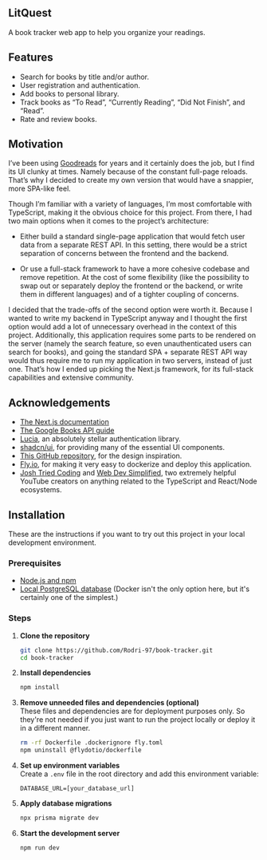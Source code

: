 ## LitQuest

A book tracker web app to help you organize your readings.

## Features

- Search for books by title and/or author.
- User registration and authentication.
- Add books to personal library.
- Track books as “To Read”, “Currently Reading”, “Did Not Finish”, and “Read”.
- Rate and review books.

## Motivation

I’ve been using [Goodreads](https://www.goodreads.com/) for years and it certainly does the job, but I find its UI clunky at times. Namely because of the constant full-page reloads. That’s why I decided to create my own version that would have a snappier, more SPA-like feel.

Though I’m familiar with a variety of languages, I’m most comfortable with TypeScript, making it the obvious choice for this project. From there, I had two main options when it comes to the project’s architecture:

- Either build a standard single-page application that would fetch user data from a separate REST API. In this setting, there would be a strict separation of concerns between the frontend and the backend.

- Or use a full-stack framework to have a more cohesive codebase and remove repetition. At the cost of some flexibility (like the possibility to swap out or separately deploy the frontend or the backend, or write them in different languages) and of a tighter coupling of concerns.

I decided that the trade-offs of the second option were worth it. Because I wanted to write my backend in TypeScript anyway and I thought the first option would add a lot of unnecessary overhead in the context of this project. Additionally, this application requires some parts to be rendered on the server (namely the search feature, so even unauthenticated users can search for books), and going the standard SPA + separate REST API way would thus require me to run my application in two servers, instead of just one. That’s how I ended up picking the Next.js framework, for its full-stack capabilities and extensive community.

## Acknowledgements

- [The Next.js documentation](https://nextjs.org/docs)
- [The Google Books API guide](https://developers.google.com/books/docs/v1/using)
- [Lucia](https://lucia-auth.com/), an absolutely stellar authentication library.
- [shadcn/ui](https://ui.shadcn.com/), for providing many of the essential UI components.
- [This GitHub repository](https://github.com/gottumukkalakiran/Book-Hub), for the design inspiration.
- [Fly.io](https://fly.io/docs/js/frameworks/nextjs/), for making it very easy to dockerize and deploy this application.
- [Josh Tried Coding](https://www.youtube.com/@joshtriedcoding) and [Web Dev Simplified](https://www.youtube.com/@WebDevSimplified), two extremely helpful YouTube creators on anything related to the TypeScript and React/Node ecosystems.

## Installation

These are the instructions if you want to try out this project in your local development environment.

### Prerequisites

- [Node.js and npm](https://docs.npmjs.com/downloading-and-installing-node-js-and-npm)
- [Local PostgreSQL database](https://www.docker.com/blog/how-to-use-the-postgres-docker-official-image/) (Docker isn't the only option here, but it's certainly one of the simplest.)

### Steps

1. **Clone the repository**

   ```sh
   git clone https://github.com/Rodri-97/book-tracker.git
   cd book-tracker
   ```

2. **Install dependencies**

   ```sh
   npm install
   ```

3. **Remove unneeded files and dependencies (optional)**\
   These files and dependencies are for deployment purposes only. So they're not needed if you just want to run the project locally or deploy it in a different manner.

   ```sh
   rm -rf Dockerfile .dockerignore fly.toml
   npm uninstall @flydotio/dockerfile
   ```

4. **Set up environment variables**\
   Create a `.env` file in the root directory and add this environment variable:

   ```plaintext
   DATABASE_URL=[your_database_url]
   ```

5. **Apply database migrations**

   ```sh
   npx prisma migrate dev
   ```

6. **Start the development server**
   ```sh
   npm run dev
   ```
